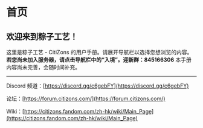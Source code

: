 # 首页

## 欢迎来到粽子工艺！

这里是粽子工艺・CitiZons 的用户手册。请展开导航栏以选择您想浏览的内容。
**若您尚未加入服务器，请点击导航栏中的“入境”。迎新群：845166306**
本手册内容尚未完善，会随时间补充。

------

Discord 频道：[https://discord.gg/c6gebFY](https://discord.gg/c6gebFY)

论坛：[https://forum.citizons.com/](https://forum.citizons.com/)

Wiki：[https://citizons.fandom.com/zh-hk/wiki/Main_Page](https://citizons.fandom.com/zh-hk/wiki/Main_Page)
